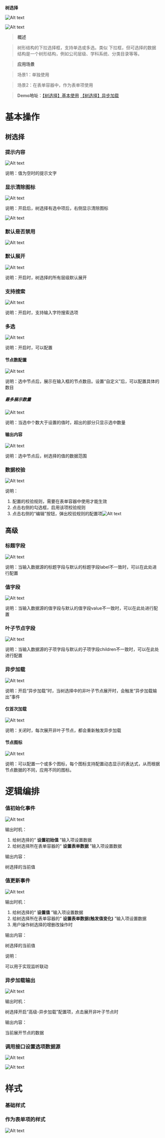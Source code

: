  **树选择** 

![Alt text](img/image.png)

![Alt text](img/image-1.png)

  

> **概述**

> 树形结构的下拉选择框，支持单选或多选。类似 下拉框，但可选择的数据结构是一个树形结构，例如公司层级、学科系统、分类目录等等。

> **应用场景**

> 场景1：单独使用

> 场景2：在表单容器中，作为表单项使用

> **Demo地址**：[【树选择】基本使用](https://my.mybricks.world/mybricks-pc-page/index.html?id=470824239308869) [【树选择】异步加载](https://my.mybricks.world/mybricks-pc-page/index.html?id=468407616671813)

# 基本操作

## 树选择

### 提示内容

![Alt text](img/image-2.png)

说明：值为空时的提示文字

  

### 显示清除图标

![Alt text](img/image-3.png)

说明：开启后，树选择有选中项后，右侧显示清除图标

![Alt text](img/image-4.png)
  

### 默认是否禁用

![Alt text](img/image-5.png)
  

### 默认展开

![Alt text](img/image-6.png)

说明：开启时，树选择的所有层级默认展开

  

### 支持搜索

![Alt text](img/image-7.png)

说明：开启时，支持输入字符搜索选项

  

### 多选

![Alt text](img/image-8.png)

说明：开启时，可以配置

  

#### 节点数配置

![Alt text](img/image-9.png)

说明：选中节点后，展示在输入框的节点数目。设置“自定义”后，可以配置具体的数目

  

##### 最多展示数量

![Alt text](img/image-10.png)

说明：当选中个数大于设置的值时，超出的部分只显示选中数量

  

#### 输出内容

![Alt text](img/image-11.png)

说明：选中节点后，树选择的值的数据范围

  

### 数据校验

![Alt text](img/image-12.png)

说明：

1.  配置的校验规则，需要在表单容器中使用才能生效
2.  点击右侧的勾选框，启用该项校验规则
3.  点击右侧的“编辑”按钮，弹出校验规则的配置项![Alt text](img/image-13.png)

## 高级

### 标题字段

![Alt text](img/image-14.png)

说明：当输入数据源的标题字段与默认的标题字段label不一致时，可以在此处进行配置

  

### 值字段

![Alt text](img/image-15.png)

说明：当输入数据源的值字段与默认的值字段value不一致时，可以在此处进行配置

  

### 叶子节点字段

![Alt text](img/image-16.png)

说明：当输入数据源的子项字段与默认的子项字段children不一致时，可以在此处进行配置

  

### 异步加载

![Alt text](img/image-17.png)

说明：开启“异步加载”时，当树选择中的非叶子节点展开时，会触发“异步加载输出”事件

  

#### 仅首次加载

![Alt text](img/image-18.png)

说明：关闭时，每次展开非叶子节点，都会重新触发异步加载

  

#### 节点图标

![Alt text](img/image-19.png)

说明：可以配置一个或多个图标，每个图标支持配置动态显示的表达式，从而根据节点数据的不同，应用不同的图标。

  
  

# 逻辑编排

### 值初始化事件

![Alt text](img/image-20.png)

输出时机：

1.  给树选择的“ **设置初始值** ”输入项设置数据
2.  给树选择所在表单容器的“ **设置表单数据** ”输入项设置数据

输出内容：

树选择的当前值

  

### 值更新事件

![Alt text](img/image-21.png)

输出时机：

1.  给树选择的“ **设置值** ”输入项设置数据
2.  给树选择所在表单容器的“ **设置表单数据(触发值变化)** ”输入项设置数据
3.  用户操作树选择的增删改操作时

输出内容：

树选择的当前值

说明：

可以用于实现监听联动

  

### 异步加载输出

![Alt text](img/image-22.png)

输出时机：

树选择开启“高级-异步加载”配置项，点击展开非叶子节点时

输出内容：

当前展开节点的数据
  

### 调用接口设置选项数据源

![Alt text](img/image-23.png)

![Alt text](img/image-24.png)
  

# 样式

### 基础样式

  
  

### 作为表单项的样式

![Alt text](img/image-25.png)